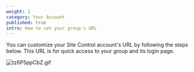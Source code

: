 ```yaml
---
weight: 1
category: Your Account
published: true
intro: How to set your group's URL
---
```

You can customize your Site Control account's URL by following the steps below. This URL is for quick access to your group and its login page.

![tz6P5ppCbZ.gif]({{site.baseurl}}/img/tz6P5ppCbZ.gif)
